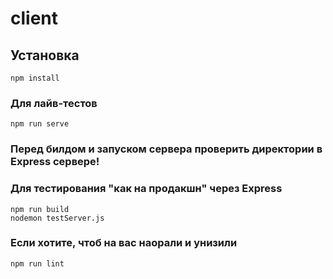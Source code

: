 # client

## Установка
```
npm install
```

### Для лайв-тестов
```
npm run serve
```

### Перед билдом и запуском сервера проверить директории в Express сервере!

### Для тестирования "как на продакшн" через Express
```
npm run build
nodemon testServer.js
```

### Если хотите, чтоб на вас наорали и унизили
```
npm run lint
```


